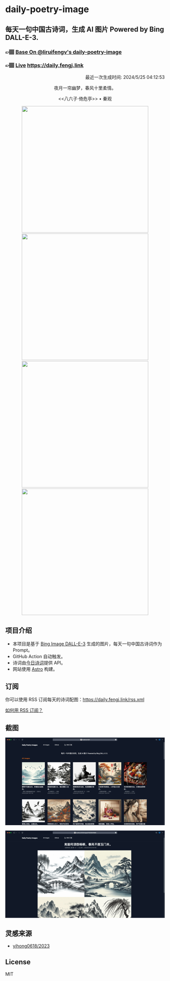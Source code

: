 
# daily-poetry-image

## 每天一句中国古诗词，生成 AI 图片 Powered by Bing DALL-E-3.

### 👉🏽 [Base On @liruifengv's daily-poetry-image](https://github.com/liruifengv/daily-poetry-image)

### 👉🏽 [Live](https://daily.fengj.link) https://daily.fengj.link

<p align="right">
  最近一次生成时间: 2024/5/25 04:12:53
</p>
<p align="center">
夜月一帘幽梦，春风十里柔情。
</p>
<p align="center">
<<八六子·倚危亭>> • 秦观
</p>
<p align="center">
<img src="https://tse1.mm.bing.net/th/id/OIG1.j.5dtOc7CKws_iQXTsDJ" height="400" width="400" />
<img src="https://tse3.mm.bing.net/th/id/OIG1.k7tG42OvQxw9jvxVV76L" height="400" width="400" />
<img src="https://tse4.mm.bing.net/th/id/OIG1.QFXvGY3XxAbtv9f65l11" height="400" width="400" />
<img src="https://tse1.mm.bing.net/th/id/OIG1.zvSsDdT5oNeZSZLapDat" height="400" width="400" />
</p>

## 项目介绍

-   本项目是基于 [Bing Image DALL-E-3](https://www.bing.com/images/create) 生成的图片，每天一句中国古诗词作为 Prompt。
-   GitHub Action 自动触发。
-   诗词由[今日诗词](https://www.jinrishici.com/)提供 API。
-   网站使用 [Astro](https://astro.build) 构建。

## 订阅

你可以使用 RSS 订阅每天的诗词配图：https://daily.fengj.link/rss.xml

[如何用 RSS 订阅？](https://zhuanlan.zhihu.com/p/55026716)

## 截图

![图片列表](./screenshots/Snipaste_2023-12-28_21-00-26.png)

![图片详情](./screenshots/Snipaste_2023-12-28_21-00-53.png)

## 灵感来源

-   [yihong0618/2023](https://github.com/yihong0618/2023)

## License

MIT

